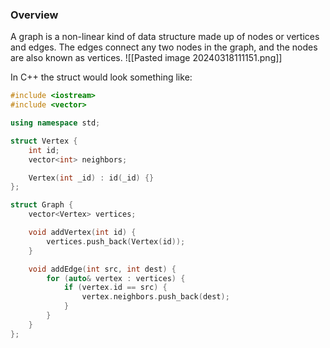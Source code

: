 ### Overview
A graph is a non-linear kind of data structure made up of nodes or vertices and edges. The edges connect any two nodes in the graph, and the nodes are also known as vertices.
![[Pasted image 20240318111151.png]]

In C++ the struct would look something like:
```cpp
#include <iostream>
#include <vector>

using namespace std;

struct Vertex {
    int id;
    vector<int> neighbors;

    Vertex(int _id) : id(_id) {}
};

struct Graph {
    vector<Vertex> vertices;

    void addVertex(int id) {
        vertices.push_back(Vertex(id));
    }

    void addEdge(int src, int dest) {
        for (auto& vertex : vertices) {
            if (vertex.id == src) {
                vertex.neighbors.push_back(dest);
            }
        }
    }
};
```